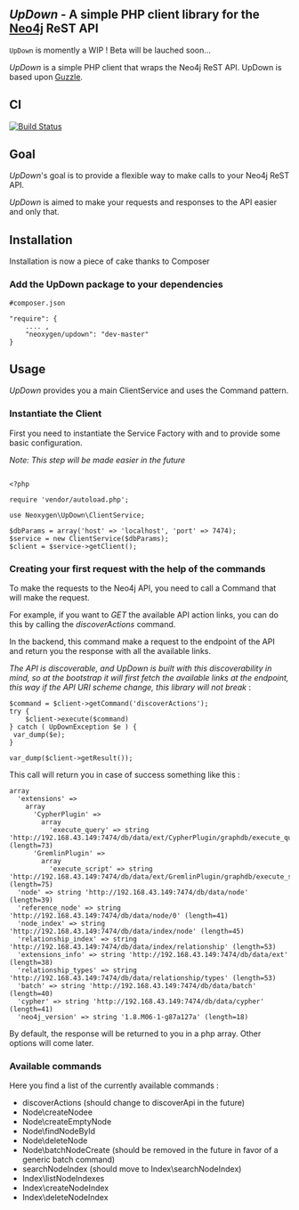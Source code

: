 ## *UpDown* - A simple PHP client library for the [Neo4j](http://neo4j.org) ReST API

`UpDown` is momently a WIP ! Beta will be lauched soon...

*UpDown* is a simple PHP client that wraps the Neo4j ReST API. UpDown is based upon [Guzzle](https://github.com/guzzle/guzzle).

## CI

[![Build Status](https://secure.travis-ci.org/neoxygen/updown.png?branch=master)](http://travis-ci.org/neoxygen/updown)

## Goal

*UpDown*'s goal is to provide a flexible way to make calls to your Neo4j ReST API. 

*UpDown* is aimed to make your requests and responses to the API easier and only that.

## Installation

Installation is now a piece of cake thanks to Composer

### Add the UpDown package to your dependencies

````
#composer.json

"require": {
    .... ,
    "neoxygen/updown": "dev-master"
}
````

## Usage

*UpDown* provides you a main ClientService and uses the Command pattern.

### Instantiate the Client

First you need to instantiate the Service Factory with and to provide some basic configuration.

_Note: This step will be made easier in the future_

````

<?php

require 'vendor/autoload.php';

use Neoxygen\UpDown\ClientService;

$dbParams = array('host' => 'localhost', 'port' => 7474);
$service = new ClientService($dbParams);
$client = $service->getClient();

````

### Creating your first request with the help of the commands

To make the requests to the Neo4j API, you need to call a Command that will make the request.

For example, if you want to *GET* the available API action links, you can do this by calling the *discoverActions* command.

In the backend, this command make a request to the endpoint of the API and return you the response with all the available links.

_The API is discoverable, and *UpDown* is built with this discoverability in mind, so at the bootstrap it will first fetch the 
available links at the endpoint, this way if the API URI scheme change, this library will not break_ :


````
$command = $client->getCommand('discoverActions');
try {
    $client->execute($command)
} catch ( UpDownException $e ) {
 var_dump($e);
}

var_dump($client->getResult());

````


This call will return you in case of success something like this :


````
array
  'extensions' => 
    array
      'CypherPlugin' => 
        array
          'execute_query' => string 'http://192.168.43.149:7474/db/data/ext/CypherPlugin/graphdb/execute_query' (length=73)
      'GremlinPlugin' => 
        array
          'execute_script' => string 'http://192.168.43.149:7474/db/data/ext/GremlinPlugin/graphdb/execute_script' (length=75)
  'node' => string 'http://192.168.43.149:7474/db/data/node' (length=39)
  'reference_node' => string 'http://192.168.43.149:7474/db/data/node/0' (length=41)
  'node_index' => string 'http://192.168.43.149:7474/db/data/index/node' (length=45)
  'relationship_index' => string 'http://192.168.43.149:7474/db/data/index/relationship' (length=53)
  'extensions_info' => string 'http://192.168.43.149:7474/db/data/ext' (length=38)
  'relationship_types' => string 'http://192.168.43.149:7474/db/data/relationship/types' (length=53)
  'batch' => string 'http://192.168.43.149:7474/db/data/batch' (length=40)
  'cypher' => string 'http://192.168.43.149:7474/db/data/cypher' (length=41)
  'neo4j_version' => string '1.8.M06-1-g87a127a' (length=18)

````

By default, the response will be returned to you in a php array. Other options will come later.

### Available commands

Here you find a list of the currently available commands :

* discoverActions (should change to discoverApi in the future)
* Node\createNodee
* Node\createEmptyNode
* Node\findNodeById
* Node\deleteNode
* Node\batchNodeCreate (should be removed in the future in favor of a generic batch command)
* searchNodeIndex (should move to Index\searchNodeIndex)
* Index\listNodeIndexes
* Index\createNodeIndex
* Index\deleteNodeIndex

